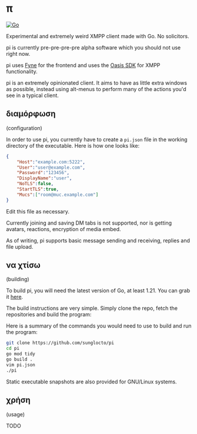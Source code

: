# π
[![Go](https://github.com/sunglocto/pi/actions/workflows/go.yml/badge.svg)](https://github.com/sunglocto/pi/actions/workflows/go.yml)


Experimental and extremely weird XMPP client made with Go. No solicitors.

pi is currently pre-pre-pre-pre alpha software which you should not use right now.

pi uses [Fyne](https://fyne.io) for the frontend and uses the [Oasis SDK](https://github.com/jjj333-p/oasis-sdk) for XMPP functionality.

pi is an extremely opinionated client. It aims to have as little extra windows as possible, instead using alt-menus to perform many of the actions you'd see in a typical client.


## διαμόρφωση
(configuration)

In order to use pi, you currently have to create a `pi.json` file in the working directory of the executable. Here is how one looks like:

```json
{
    "Host":"example.com:5222",
    "User":"user@example.com",
    "Password":"123456",
    "DisplayName":"user",
    "NoTLS":false,
    "StartTLS":true,
    "Mucs":["room@muc.example.com"]
}
```

Edit this file as necessary.

Currently joining and saving DM tabs is not supported, nor is getting avatars, reactions, encryption of media embed.

As of writing, pi supports basic message sending and receiving, replies and file upload.


## να χτίσω 
(building)

To build pi, you will need the latest version of Go, at least 1.21. You can grab it [here](https://go.dev).

The build instructions are very simple. Simply clone the repo, fetch the repositories and build the program:

Here is a summary of the commands you would need to use to build and run the program:
```bash
git clone https://github.com/sunglocto/pi
cd pi
go mod tidy
go build .
vim pi.json
./pi
```

Static executable snapshots are also provided for GNU/Linux systems.

## χρήση
(usage)

TODO
